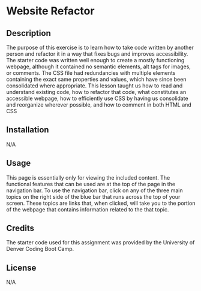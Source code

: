 # Website Refactor

## Description

The purpose of this exercise is to learn how to take code written by another person and refactor it in a way that fixes bugs and improves accessibility. The starter code was written well enough to create a mostly functioning webpage, although it contained no semantic elements, alt tags for images, or comments. The CSS file had redundancies with multiple elements containing the exact same properties and values, which have since been consolidated where appropriate. This lesson taught us how to read and understand existing code, how to refactor that code, what constitutes an accessible webpage, how to efficiently use CSS by having us consolidate and reorganize wherever possible, and how to comment in both HTML and CSS

## Installation

N/A

## Usage

This page is essentially only for viewing the included content. The functional features that can be used are at the top of the page in the navigation bar. To use the navigation bar, click on any of the three main topics on the right side of the blue bar that runs across the top of your screen. These topics are links that, when clicked, will take you to the portion of the webpage that contains information related to the that topic.

## Credits

The starter code used for this assignment was provided by the University of Denver Coding Boot Camp.

## License

N/A